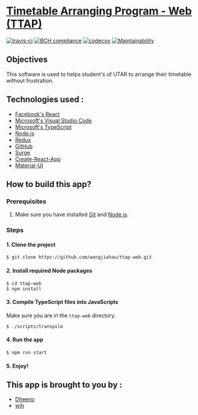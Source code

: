 # [Timetable Arranging Program - Web (TTAP)](https://github.com/wongjiahau/ttap-web)
[![travis-ci](https://travis-ci.org/wongjiahau/ttap-web.svg?branch=master)](https://travis-ci.org/wongjiahau/ttap-web)
[![BCH compliance](https://bettercodehub.com/edge/badge/wongjiahau/ttap-web?branch=master)](https://bettercodehub.com/)
[![codecov](https://codecov.io/gh/wongjiahau/ttap-web/branch/code-cov/graph/badge.svg)](https://codecov.io/gh/wongjiahau/ttap-web/branch/code-cov)
[![Maintainability](https://api.codeclimate.com/v1/badges/5ce98f451482c90bfce6/maintainability)](https://codeclimate.com/github/wongjiahau/ttap-web/maintainability)
## Objectives
This software is used to helps student's of UTAR to arrange their timetable without frustration.
## Technologies used :
- [Facebook's React](https://reactjs.org/)
- [Microsoft's Visual Studio Code](https://code.visualstudio.com/)
- [Microsoft's TypeScript](https://www.typescriptlang.org/)
- [Node.js](https://nodejs.org/en/)
- [Redux](http://redux.js.org/)
- [GitHub](https://github.com/)
- [Surge](https://surge.sh/)
- [Create-React-App](https://github.com/facebookincubator/create-react-app)
- [Material-UI](https://material-ui-next.com/)

## How to build this app?
### Prerequisites
1. Make sure you have installed [Git](https://git-scm.com/downloads) and 
[Node.js](https://nodejs.org/en/).

### Steps
#### 1. Clone the project
`$ git clone https://github.com/wongjiahau/ttap-web.git`

#### 2. Install required Node packages
```
$ cd ttap-web
$ npm install
```

#### 3. Compile TypeScript files into JavaScripts
Make sure you are in the `ttap-web` directory.
```
$ ./scripts/transpile
```

#### 4. Run the app
```
$ npm run start
```
#### 5. Enjoy!

## This app is brought to you by : 
* [ Dheeno ]( https://github.com/DheenodaraRao )
* [ wjh ]( https://github.com/wongjiahau )

